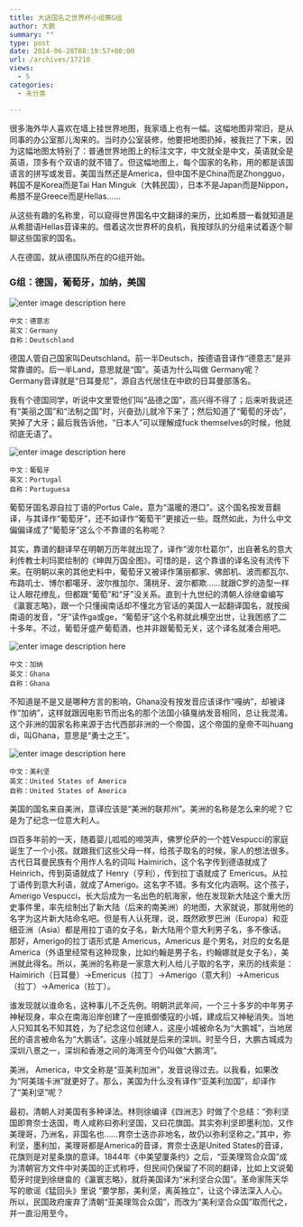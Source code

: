 ```yaml
---
title: 大话国名之世界杯小组赛G组
author: 大鹏
summary: ""
type: post
date: 2014-06-28T08:19:57+00:00
url: /archives/17210
views:
  - 5
categories:
  - 未分类

---
```

很多海外华人喜欢在墙上挂世界地图，我家墙上也有一幅。这幅地图非常旧，是从同事的办公室那儿淘来的。当时办公室装修，他要把地图扔掉，被我拦了下来，因为这幅地图太特别了：普通世界地图上的标注文字，中文就全是中文，英语就全是英语，顶多有个双语的就不错了。但这幅地图上，每个国家的名称，用的都是该国语言的拼写或发音。美国当然还是America，但中国不是China而是Zhongguo，韩国不是Korea而是Tai Han Minguk（大韩民国），日本不是Japan而是Nippon，希腊不是Greece而是Hellas&#8230;&#8230;

从这些有趣的名称里，可以窥得世界国名中文翻译的来历，比如希腊一看就知道是从希腊语Hellas音译来的。借着这次世界杯的良机，我按球队的分组来试着逐个聊聊这些国家的国名。

人在德国，就从德国队所在的G组开始。

### G组：德国，葡萄牙，加纳，美国

![enter image description here][1]

    中文：德意志
    英文：Germany
    自称：Deutschland
    

德国人管自己国家叫Deutschland。前一半Deutsch，按德语音译作“德意志”是非常靠谱的。后一半Land，意思就是“国”。英语为什么叫做 Germany呢？Germany音译就是“日耳曼尼”，源自古代居住在中欧的日耳曼部落名。

我有个德国同学，听说中文里管他们叫“品德之国”，高兴得不得了；后来听我说还有“美丽之国”和“法制之国”时，兴奋劲儿就冷下来了；然后知道了“葡萄的牙齿”，笑掉了大牙；最后我告诉他，“日本人”可以理解成fuck themselves的时候，他就彻底无语了。

![enter image description here][2]

    中文：葡萄牙
    英文：Portugal
    自称：Portuguesa
    

葡萄牙国名源自拉丁语的Portus Cale，意为“温暖的港口”。这个国名按发音翻译，与其译作“葡萄牙”，还不如译作“葡萄干”更接近一些。既然如此，为什么中文偏偏译成了“葡萄牙”这么个不靠谱的名称呢？

其实，靠谱的翻译早在明朝万历年就出现了，译作“波尔杜葛尔”，出自著名的意大利传教士利玛窦绘制的《坤舆万国全图》。可惜的是，这个靠谱的译名没有流传下来。在明朝以来的其他史料中，葡萄牙又被译作蒲丽都家、佛郎机、波而都瓦尔、布路叽士、博尔都噶牙、波尔推加尔、蒲桃牙、波尔都欺&#8230;&#8230;就跟C罗的造型一样让人眼花缭乱，但都跟“葡萄”和“牙”没关系。直到十九世纪的清朝人徐继畲编写《瀛寰志略》，跟一个只懂闽南话却不懂北方官话的美国人一起翻译国名，就按闽南语的发音，“牙”读作ga或ge，“葡萄牙”这个名称就此横空出世，让我困惑了二十多年。不过，葡萄牙盛产葡萄酒，也并非跟葡萄无关，这个译名就凑合用吧。

![enter image description here][3]

    中文：加纳
    英文：Ghana
    自称：Ghana
    

不知道是不是又是哪种方言的影响，Ghana没有按发音应该译作“嘎纳”，却被译作“加纳”，这样就跟因电影节而出名的那个法国小镇戛纳发音相同，总让我混淆。这个非洲的国家名称来源于古代西部非洲的一个帝国，这个帝国的皇帝不叫huang di，叫Ghana，意思是“勇士之王”。

![enter image description here][4]

    中文：美利坚
    英文：United States of America
    自称：United States of America
    

美国的国名来自美洲，意译应该是“美洲的联邦州”。美洲的名称是怎么来的呢？它是为了纪念一位意大利人。

四百多年前的一天，随着婴儿呱呱的啼哭声，佛罗伦萨的一个姓Vespucci的家庭诞生了一个小孩。就跟我们这些父母一样，给孩子取名的时候，家人的想法很多。古代日耳曼民族有个用作人名的词叫 Haimirich，这个名字传到德语就成了 Heinrich，传到英语就成了 Henry（亨利），传到拉丁语就成了 Emericus。从拉丁语传到意大利语，就成了Amerigo。这名字不错。多有文化内涵啊。这个孩子，Amerigo Vespucci，长大后成为一名出色的航海家，他在发现新大陆这个重大历史事件里，率先绘制出了新大陆（后来的南美洲）的地图，大家就说，那就用他的名字为这片新大陆命名吧。但是有人认死理，说，既然欧罗巴洲（Europa）和亚细亚洲（Asia）都是用拉丁语的女子名，新大陆用个意大利男子名，多不像话。那好，Amerigo的拉丁语形式是 Americus，Americus 是个男名，对应的女名是 America（外语里经常有这种现象，比如约翰是男子名，约翰娜就是女子名），美洲就此得名。所以，美洲的名称是一家意大利人给儿子取的名字，来历的线索是：Haimirich（日耳曼）->Emericus（拉丁）->Amerigo（意大利）->Americus（拉丁）->America（拉丁）。

谁发现就以谁命名，这种事儿不乏先例。明朝洪武年间，一个三十多岁的中年男子神秘现身，率众在南海沿岸创建了一座抵御倭寇的小城，建成后又神秘消失。当地人只知其名不知其姓，为了纪念这位创建人，这座小城被命名为“大鹏城”，当地居民的语言被命名为“大鹏话”。这座小城就是后来的深圳。时至今日，大鹏古城成为深圳八景之一，深圳和香港之间的海湾至今仍叫做“大鹏湾”。

美洲， America，中文全称是“亚美利加洲”，发音说得过去。以我看，如果改为“阿美瑞卡洲”就更好了。那么，美国为什么没有译作“亚美利加国”，却译作了“美利坚”呢？

最初，清朝人对美国有多种译法。林则徐编译《四洲志》时做了个总结：“弥利坚国即育奈士迭国，粤人咸称曰弥利坚国，又曰花旗国。其实弥利坚即墨利加，又作美理哥，乃洲名，非国名也&#8230;&#8230;育奈士迭亦非地名，故仍以弥利坚称之。”其中，弥利坚，墨利加，美理哥都是America的音译，育奈士迭是United States的音译，花旗则是对星条旗的意译。1844年《中美望厦条约》之后，“亚美理驾合众国”成为清朝官方文件中对美国的正式称呼，但民间仍保留了不同的翻译，比如上文说葡萄牙时提到徐继畲的《瀛寰志略》，就将美国译为“米利坚合众国”。革命家陈天华写的歌谣《猛回头》里说 “要学那，美利坚，离英独立”，让这个译法深入人心。所以，民国政府废弃了清朝“亚美理驾合众国”，而改为“美利坚合众国”取而代之，并一直沿用至今。

 [1]: http://upload.wikimedia.org/wikipedia/commons/thumb/b/ba/Flag_of_Germany.svg/125px-Flag_of_Germany.svg.png
 [2]: http://upload.wikimedia.org/wikipedia/commons/thumb/5/5c/Flag_of_Portugal.svg/125px-Flag_of_Portugal.svg.png
 [3]: http://upload.wikimedia.org/wikipedia/commons/thumb/1/19/Flag_of_Ghana.svg/125px-Flag_of_Ghana.svg.png
 [4]: http://upload.wikimedia.org/wikipedia/commons/thumb/e/e2/Flag_of_the_United_States_%28Pantone%29.svg/125px-Flag_of_the_United_States_%28Pantone%29.svg.png
